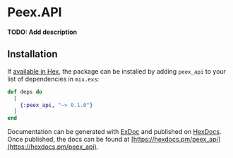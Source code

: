 # Peex.API

**TODO: Add description**

## Installation

If [available in Hex](https://hex.pm/docs/publish), the package can be installed
by adding `peex_api` to your list of dependencies in `mix.exs`:

```elixir
def deps do
  [
    {:peex_api, "~> 0.1.0"}
  ]
end
```

Documentation can be generated with [ExDoc](https://github.com/elixir-lang/ex_doc)
and published on [HexDocs](https://hexdocs.pm). Once published, the docs can
be found at [https://hexdocs.pm/peex_api](https://hexdocs.pm/peex_api).

